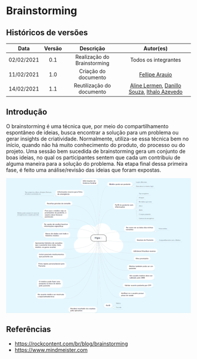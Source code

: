 # Brainstorming


## Históricos de versões

|    Data    | Versão |          Descrição          |                                                                     Autor(es)                                                                     |
| :--------: | :----: | :-------------------------: | :-----------------------------------------------------------------------------------------------------------------------------------------------: |
| 02/02/2021 |  0.1   | Realização do Brainstorming |                                                               Todos os integrantes                                                                |
| 11/02/2021 |  1.0   |    Criação do documento     |                                                [Fellipe Araujo](https://github.com/fellipe-araujo)                                                |
| 14/02/2021 |  1.1   |  Reutilização do documento  | [Aline Lermen](https://github.com/AlineLermen), [Danillo Souza](https://github.com/DanilloGS), [Ithalo Azevedo](https://github.com/ithaloazevedo) |

## Introdução

O brainstorming é uma técnica que, por meio do compartilhamento espontâneo de ideias, busca encontrar a solução para um problema ou gerar insights de criatividade. Normalmente, utiliza-se essa técnica bem no início, quando não há muito conhecimento do produto, do processo ou do projeto. Uma sessão bem sucedida de brainstorming gera um conjunto de boas ideias, no qual os participantes sentem que cada um contribuiu de alguma maneira para a solução do problema. Na etapa final dessa primeira fase, é feito uma análise/revisão das ideias que foram expostas.

![Brainstorming](./../../assets/images/brainstorming.png)

## Referências

- https://rockcontent.com/br/blog/brainstorming
- https://www.mindmeister.com
